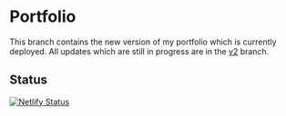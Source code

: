 # Portfolio


This branch contains the new version of my portfolio which is currently deployed. All updates which are still in progress are in the [v2](https://github.com/officialbishowb/portfolio/tree/v2) branch.

## Status

[![Netlify Status](https://api.netlify.com/api/v1/badges/45fdfe65-221d-43a8-8d30-d1285f717a45/deploy-status)](https://app.netlify.com/sites/officialbishowb/deploys)
